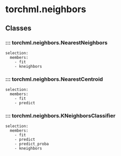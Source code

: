 # torchml.neighbors

## Classes

### ::: torchml.neighbors.NearestNeighbors
    selection:
      members:
        - fit
        - kneighbors

### ::: torchml.neighbors.NearestCentroid
    selection:
      members:
        - fit
        - predict

### ::: torchml.neighbors.KNeighborsClassifier
    selection:
      members:
        - fit
        - predict
        - predict_proba
        - kneighbors


